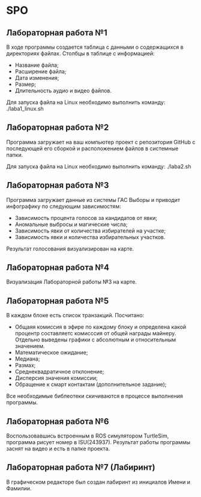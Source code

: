 # SPO

## Лабораторная работа №1

В ходе программы создается таблица с данными о содержащихся в директориях файлах.
Столбцы в таблице с информацией:
- Название файла;
- Расширение файла;
- Дата изменения;
- Размер;
- Длительность аудио и видео файлов.

Для запуска файла на Linux необходимо выполнить команду:
./laba1_linux.sh

## Лабораторная работа №2

Программа загружает на ваш компьютер проект с репозитория GitHub с последующей его сборкой и расположением файлов в системные папки.

Для запуска файла на Linux необходимо выполнить команду: ./laba2.sh

## Лабораторная работа №3

Программа загружает данные из системы ГАС Выборы и приводит инфографику по следующим зависимостям:
- Зависимость процента голосов за кандидатов от явки;
- Аномальные выбросы и магические числа;
- Зависимость явки от количества избирателей на участке;
- Зависимость явки и количества избирательных участков. 

Результат голосования визуализирован на карте.

## Лабораторная работа №4

Визуализация Лабораторной работы №3 на карте.

## Лабораторная работа №5

В каждом блоке есть список транзакций.
Посчитано:
- Общаяя комиссия в эфире по каждому блоку и определена какой процентр составляетс комисссия от общей награды майнеру.
Отдельно выведены графики с абсолютным и относительным значением.
- Математическое ожидание;
- Медиана;
- Размах;
- Среднеквадратичное отклонение;
- Дисперсия значения комиссии;
- Обращение к смарт контактам (дополнительное задание);

Все необходимые библеотеки скичиваются в процессе выполнения программы.

## Лабораторная работа №6

Воспользовавшись встроенным в ROS симулятором TurtleSim, программа рисует номер в ISU(243937).
Результат работы программы заснят на видео и есть в папке проекта. 

## Лабораторная работа №7 (Лабиринт)

В графическом редакторе был создан лабиринт из инициалов Имени и Фамилии.
